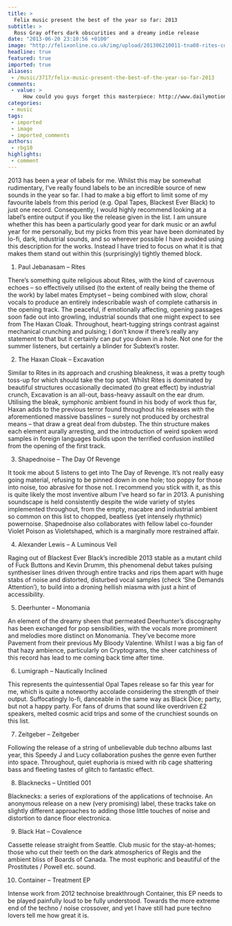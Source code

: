 ```yaml
---
title: >
  Felix music present the best of the year so far: 2013
subtitle: >
  Ross Gray offers dark obscurities and a dreamy indie release
date: "2013-06-20 23:10:56 +0100"
image: "http://felixonline.co.uk/img/upload/201306210011-tna08-rites-cover.jpg"
headline: true
featured: true
imported: true
aliases:
 - /music/3717/felix-music-present-the-best-of-the-year-so-far-2013
comments:
 - value: >
     How could you guys forget this masterpiece: http://www.dailymotion.com/video/xyy9zg_eye-to-eye-song_music,ஆம ம , இஞ ச ன யர ங ப ர ஜக ட கள ல , எப ப ழ த ம Manhour basisல த ன வர வ ய கண ப பத , அத ப ல த டர ந த ம ன ட ர ங ச ய த அதன வ ச ச ந ச ச கல அற ந த , கண த த Manhours க ள ள ய வ ல ச ய த ம ட க கவ ண ட ம . இத ம த ம தம கண க ன க கப பட ட , ந ல ம ற ன ல கட ட ப பட த தப பட ம . வர வ ய ம ,அதற க தக ந த ல ப ல Invoice எழ ப ப , ownerகள டம ர ந த ப ற ற க க ள ளப பட ம . எல ல இஞ ச ன யர ங வ ல கள க க ம வ ல ச ய ய ம ந ர ணயந ரம ண ட . ஒர ப ர ஜக க ட ட ல உள ள அத தன வ ல கள ய ம க ற ப
categories:
 - music
tags:
 - imported
 - image
 - imported_comments
authors:
 - rbg10
highlights:
 - comment
---
```


2013 has been a year of labels for me. Whilst this may be somewhat rudimentary, I’ve really found labels to be an incredible source of new sounds in the year so far. I had to make a big effort to limit some of my favourite labels from this period (e.g. Opal Tapes, Blackest Ever Black) to just one record. Consequently, I would highly recommend looking at a label’s entire output if you like the release given in the list. I am unsure whether this has been a particularly good year for dark music or an awful year for me personally, but my picks from this year have been dominated by lo-fi, dark, industrial sounds, and so wherever possible I have avoided using this description for the works. Instead I have tried to focus on what it is that makes them stand out within this (surprisingly) tightly themed block.

1. Paul Jebanasam – Rites

There’s something quite religious about Rites, with the kind of cavernous echoes – so effectively utilised (to the extent of really being the theme of the work) by label mates Emptyset – being combined with slow, choral vocals to produce an entirely indescribable wash of complete catharsis in the opening track. The peaceful, if emotionally affecting, opening passages soon fade out into growling, industrial sounds that one might expect to see from The Haxan Cloak. Throughout, heart-tugging strings contrast against mechanical crunching and pulsing; I don’t know if there’s really any statement to that but it certainly can put you down in a hole. Not one for the summer listeners, but certainly a blinder for Subtext’s roster.

2. The Haxan Cloak – Excavation

Similar to Rites in its approach and crushing bleakness, it was a pretty tough toss-up for which should take the top spot. Whilst Rites is dominated by beautiful structures occasionally decimated (to great effect) by industrial crunch, Excavation is an all-out, bass-heavy assault on the ear drum. Utilising the bleak, symphonic ambient found in his body of work thus far, Haxan adds to the previous terror found throughout his releases with the aforementioned massive basslines – surely not produced by orchestral means – that draw a great deal from dubstep. The thin structure makes each element aurally arresting, and the introduction of weird spoken word samples in foreign languages builds upon the terrified confusion instilled from the opening of the first track.

3. Shapednoise – The Day Of Revenge

It took me about 5 listens to get into The Day of Revenge. It’s not really easy going material, refusing to be pinned down in one hole; too poppy for those into noise, too abrasive for those not. I recommend you stick with it, as this is quite likely the most inventive album I’ve heard so far in 2013. A punishing soundscape is held consistently despite the wide variety of styles implemented throughout, from the empty, macabre and industrial ambient so common on this list to chopped, beatless (yet intensely rhythmic) powernoise. Shapednoise also collaborates with fellow label co-founder Violet Poison as Violetshaped, which is a marginally more restrained affair.

4. Alexander Lewis – A Luminous Veil

Raging out of Blackest Ever Black’s incredible 2013 stable as a mutant child of Fuck Buttons and Kevin Drumm, this phenomenal debut takes pulsing synthesiser lines driven through entire tracks and rips them apart with huge stabs of noise and distorted, disturbed vocal samples (check ‘She Demands Attention’), to build into a droning hellish miasma with just a hint of accessibility.

5. Deerhunter – Monomania

An element of the dreamy sheen that permeated Deerhunter’s discography has been exchanged for pop sensibilities, with the vocals more prominent and melodies more distinct on Monomania. They’ve become more Pavement from their previous My Bloody Valentine. Whilst I was a big fan of that hazy ambience, particularly on Cryptograms, the sheer catchiness of this record has lead to me coming back time after time.

6. Lumigraph – Nautically Inclined

This represents the quintessential Opal Tapes release so far this year for me, which is quite a noteworthy accolade considering the strength of their output. Suffocatingly lo-fi, danceable in the same way as Black Dice; party, but not a happy party. For fans of drums that sound like overdriven £2 speakers, melted cosmic acid trips and some of the crunchiest sounds on this list.

7. Zeitgeber – Zeitgeber

Following the release of a string of unbelievable dub techno albums last year, this Speedy J and Lucy collaboration pushes the genre even further into space. Throughout, quiet euphoria is mixed with rib cage shattering bass and fleeting tastes of glitch to fantastic effect.

8. Blacknecks – Untitled 001

Blacknecks: a series of explorations of the applications of technoise. An anonymous release on a new (very promising) label, these tracks take on slightly different approaches to adding those little touches of noise and distortion to dance floor electronica.

9. Black Hat – Covalence

Cassette release straight from Seattle. Club music for the stay-at-homes; those who cut their teeth on the dark atmospherics of Regis and the ambient bliss of Boards of Canada. The most euphoric and beautiful of the Prostitutes / Powell etc. sound.

10. Container – Treatment EP

Intense work from 2012 technoise breakthrough Container, this EP needs to be played painfully loud to be fully understood. Towards the more extreme end of the techno / noise crossover, and yet I have still had pure techno lovers tell me how great it is.
